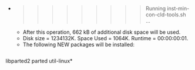 * >>>>>>>>> Running inst-min-con-cld-tools.sh ...
  * After this operation, 662 kB of additional disk space will be used.
  * Disk size = 1234132K. Space Used = 1064K. Runtime = 00:00:00:01.
  * The following NEW packages will be installed:
  ```bash
libparted2 parted util-linux*
  ```
